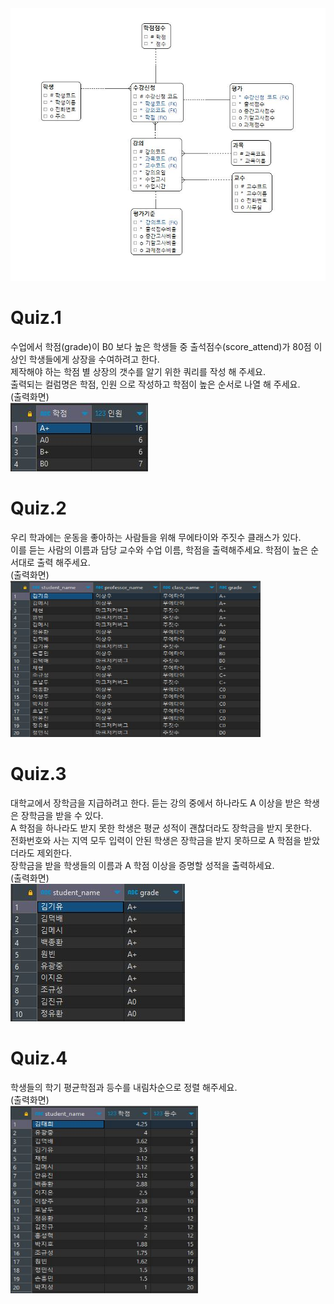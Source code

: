 <img src="./ERD.JPG">

<h1>Quiz.1</h1>
수업에서 학점(grade)이 B0 보다 높은 학생들 중 출석점수(score_attend)가 80점 이상인 학생들에게 상장을 수여하려고 한다. <br>
제작해야 하는 학점 별 상장의 갯수를 알기 위한 쿼리를 작성 해 주세요.<br>
출력되는 컬럼명은 학점, 인원 으로 작성하고 학점이 높은 순서로 나열 해 주세요. <br>
(출력화면) <br>
<img src="quiz_1.JPG">

<h1>Quiz.2</h1>
우리 학과에는 운동을 좋아하는 사람들을 위해 무에타이와 주짓수 클래스가 있다. <br>
이를 듣는 사람의 이름과 담당 교수와 수업 이름, 학점을 출력해주세요. 학점이 높은 순서대로 출력 해주세요. <br>
(출력화면) <br>
<img src="quiz_2.JPG" width=400px, height=250px>

<h1>Quiz.3</h1>
대학교에서 장학금을 지급하려고 한다. 듣는 강의 중에서 하나라도 A 이상을 받은 학생은 장학금을 받을 수 있다. <br>
A 학점을 하나라도 받지 못한 학생은 평균 성적이 괜찮더라도 장학금을 받지 못한다. <br>
전화번호와 사는 지역 모두 입력이 안된 학생은 장학금을 받지 못하므로 A 학점을 받았더라도 제외한다. <br>
장학금을 받을 학생들의 이름과 A 학점 이상을 증명할 성적을 출력하세요. <br>
(출력화면) <br>
<img src="quiz_3.JPG">

<h1>Quiz.4</h1>
학생들의 학기 평균학점과 등수를 내림차순으로 정렬 해주세요. <br>
(출력화면) <br>
<img src="quiz_4.JPG" width=300px, height=300px>